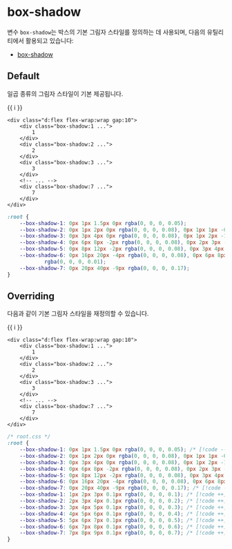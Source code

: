 <script setup>
import ExampleSection from "../components/ExampleSection.vue"
</script>

# box-shadow

변수 `box-shadow`는 박스의 기본 그림자 스타일를 정의하는 데 사용되며, 다음의 유틸리티에서 활용되고 있습니다:

-   [box-shadow](../utility/box-shadow.md)

## Default

일곱 종류의 그림자 스타일이 기본 제공됩니다.

<ExampleSection>
	<div class="d:flex flex-wrap:wrap gap:10">
		<div 
			v-for="i in 7"
			class="h:7 w:7 border border-color:main-1 border-radius:2 bg-color:base-1 d:flex ai:center jc:center"
			:class="`box-shadow:${i}`">
			{{ i }}
		</div>
	</div>
</ExampleSection>

```html{2,5,8,12}
<div class="d:flex flex-wrap:wrap gap:10">
	<div class="box-shadow:1 ...">
		1
	</div>
	<div class="box-shadow:2 ...">
		2
	</div>
	<div class="box-shadow:3 ...">
		3
	</div>
	<!-- ... -->
	<div class="box-shadow:7 ...">
		7
	</div>
</div>
```

```css
:root {
    --box-shadow-1: 0px 1px 1.5px 0px rgba(0, 0, 0, 0.05);
    --box-shadow-2: 0px 1px 2px 0px rgba(0, 0, 0, 0.08), 0px 1px 1px -0.5px rgba(0, 0, 0, 0.01);
    --box-shadow-3: 0px 3px 4px 0px rgba(0, 0, 0, 0.08), 0px 1px 2px -1px rgba(0, 0, 0, 0.01);
    --box-shadow-4: 0px 6px 8px -2px rgba(0, 0, 0, 0.08), 0px 2px 3px -2px rgba(0, 0, 0, 0.01);
    --box-shadow-5: 0px 8px 12px -2px rgba(0, 0, 0, 0.08), 0px 3px 4px -3px rgba(0, 0, 0, 0.01);
    --box-shadow-6: 0px 16px 20px -4px rgba(0, 0, 0, 0.08), 0px 6px 8px -5px
            rgba(0, 0, 0, 0.01);
    --box-shadow-7: 0px 20px 40px -9px rgba(0, 0, 0, 0.17);
}
```

## Overriding

다음과 같이 기본 그림자 스타일을 재정의할 수 있습니다.

<ExampleSection>
	<div class="d:flex flex-wrap:wrap gap:10">
		<div 
			v-for="i in 7"
			class="h:7 w:7 border border-color:main-1 border-radius:2 bg-color:base-1 d:flex ai:center jc:center"
			:style="`box-shadow:${i}px ${i + 1}px ${i + 2}px 0.1px rgba(0, 0, 0, ${i * 0.1})`">
			{{ i }}
		</div>
	</div>
</ExampleSection>

```html{2,5,8,12}
<div class="d:flex flex-wrap:wrap gap:10">
	<div class="box-shadow:1 ...">
		1
	</div>
	<div class="box-shadow:2 ...">
		2
	</div>
	<div class="box-shadow:3 ...">
		3
	</div>
	<!-- ... -->
	<div class="box-shadow:7 ...">
		7
	</div>
</div>
```

```css
/* root.css */
:root {
    --box-shadow-1: 0px 1px 1.5px 0px rgba(0, 0, 0, 0.05); /* [!code --] */
    --box-shadow-2: 0px 1px 2px 0px rgba(0, 0, 0, 0.08), 0px 1px 1px -0.5px rgba(0, 0, 0, 0.01); /* [!code --] */
    --box-shadow-3: 0px 3px 4px 0px rgba(0, 0, 0, 0.08), 0px 1px 2px -1px rgba(0, 0, 0, 0.01); /* [!code --] */
    --box-shadow-4: 0px 6px 8px -2px rgba(0, 0, 0, 0.08), 0px 2px 3px -2px rgba(0, 0, 0, 0.01); /* [!code --] */
    --box-shadow-5: 0px 8px 12px -2px rgba(0, 0, 0, 0.08), 0px 3px 4px -3px rgba(0, 0, 0, 0.01); /* [!code --] */
    --box-shadow-6: 0px 16px 20px -4px rgba(0, 0, 0, 0.08), 0px 6px 8px -5px rgba(0, 0, 0, 0.01); /* [!code --] */
    --box-shadow-7: 0px 20px 40px -9px rgba(0, 0, 0, 0.17); /* [!code --] */
    --box-shadow-1: 1px 2px 3px 0.1px rgba(0, 0, 0, 0.1); /* [!code ++] */
    --box-shadow-2: 2px 3px 4px 0.1px rgba(0, 0, 0, 0.2); /* [!code ++] */
    --box-shadow-3: 3px 4px 5px 0.1px rgba(0, 0, 0, 0.3); /* [!code ++] */
    --box-shadow-4: 4px 5px 6px 0.1px rgba(0, 0, 0, 0.4); /* [!code ++] */
    --box-shadow-5: 5px 6px 7px 0.1px rgba(0, 0, 0, 0.5); /* [!code ++] */
    --box-shadow-6: 6px 7px 8px 0.1px rgba(0, 0, 0, 0.6); /* [!code ++] */
    --box-shadow-7: 7px 8px 9px 0.1px rgba(0, 0, 0, 0.7); /* [!code ++] */
}
```

